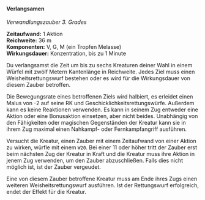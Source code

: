 #### Verlangsamen
<!-- markdownlint-disable link-image-reference-definitions -->
<!-- spell-checker:words added amount avoids casting concentration damage different duration emphasis ends english false formula hour halves hours kommagetrennt mechanics minutes reaction ritual same saving school somatic special spell throw true wording wotc -->
<!-- spell-checker:words slow -->
[_metadata_:spell_name]:- "Verlangsamen"
[_metadata_:spell_name_english]:- "Slow"
[_metadata_:spell_school]:- "Verwandlungszauber"
[_metadata_:spell_level]:- "3"
[_metadata_:casting_time_amount]:- "1"
<!-- "action", "bonus action", "reaction", "minute", "minutes", "hour", "hours" -->
[_metadata_:casting_time_unit]:- "Aktion"
<!-- "true" oder "false" -->
[_metadata_:ritual]:- "false"
[_metadata_:range]:- "36 m"
[_metadata_:target]:- "bis zu sechs Kreaturen in einem 12-m-Würfel"
<!-- "true" oder "false" -->
[_metadata_:components_verbal]:- "true"
<!-- "true" oder "false" -->
[_metadata_:components_somatic]:- "true"
<!-- "true" oder "false" -->
[_metadata_:components_material]:- "true"
[_metadata_:components_material_description]:- "ein Tropfen Melasse"
<!-- "true" oder "false" -->
[_metadata_:concentration]:- "true"
[_metadata_:duration]:- "1 Minute"
[_metadata_:saving_throw]:- "Weisheit"
<!-- "halves_damage", "avoids_effect", "ends_effect", "special"; falls mehrere wahr sind, kommagetrennt einfügen -->
[_metadata_:saving_throw_success]:- "ends_effect"
<!-- "mechanics_same_wording_same", "mechanics_same_wording_different", "mechanics_different_wording_different" oder "added" -->
[_metadata_:compared_to_wotc_srd_5.1]:- "mechanics_same_wording_same"
<!-- "mechanics_same_wording_different", "mechanics_different_wording_different" oder "added" -->
[_metadata_:compared_to_a5e_srd]:- "???"
<!-- markdownlint-disable-next-line no-emphasis-as-heading -->
_Verwandlungszauber 3. Grades_

**Zeitaufwand:** 1 Aktion \
**Reichweite:** 36 m \
**Komponenten:** V, G, M (ein Tropfen Melasse) \
**Wirkungsdauer:** Konzentration, bis zu 1 Minute

Du verlangsamst die Zeit um bis zu sechs Kreaturen deiner Wahl in einem Würfel mit zwölf Metern Kantenlänge in Reichweite.
Jedes Ziel muss einen Weisheitsrettungswurf bestehen oder es wird für die Wirkungsdauer von diesem Zauber betroffen.

Die Bewegungsrate eines betroffenen Ziels wird halbiert, es erleidet einen Malus von -2 auf seine RK und Geschicklichkeitsrettungswürfe.
Außerdem kann es keine Reaktionen verwenden.
Es kann in seinem Zug entweder eine Aktion oder eine Bonusaktion einsetzen, aber nicht beides.
Unabhängig von den Fähigkeiten oder magischen Gegenständen der Kreatur kann sie in ihrem Zug maximal einen Nahkampf- oder Fernkampfangriff ausführen.

Versucht die Kreatur, einen Zauber mit einem Zeitaufwand von einer Aktion zu wirken, würfle mit einem `W20`.
Bei einer 11 oder höher tritt der Zauber erst beim nächsten Zug der Kreatur in Kraft und die Kreatur muss ihre Aktion in jenem Zug verwenden, um den Zauber abzuschließen.
Falls dies nicht möglich ist, ist der Zauber vergeudet.

Eine von diesem Zauber betroffene Kreatur muss am Ende ihres Zugs einen weiteren Weisheitsrettungswurf ausführen.
Ist der Rettungswurf erfolgreich, endet der Effekt für die Kreatur.
